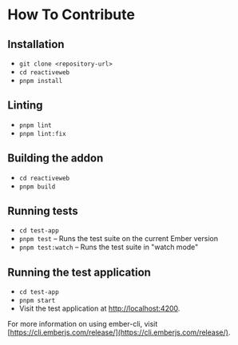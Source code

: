 # How To Contribute

## Installation

- `git clone <repository-url>`
- `cd reactiveweb`
- `pnpm install`

## Linting

- `pnpm lint`
- `pnpm lint:fix`

## Building the addon

- `cd reactiveweb`
- `pnpm build`

## Running tests

- `cd test-app`
- `pnpm test` – Runs the test suite on the current Ember version
- `pnpm test:watch` – Runs the test suite in "watch mode"

## Running the test application

- `cd test-app`
- `pnpm start`
- Visit the test application at [http://localhost:4200](http://localhost:4200).

For more information on using ember-cli, visit [https://cli.emberjs.com/release/](https://cli.emberjs.com/release/).
